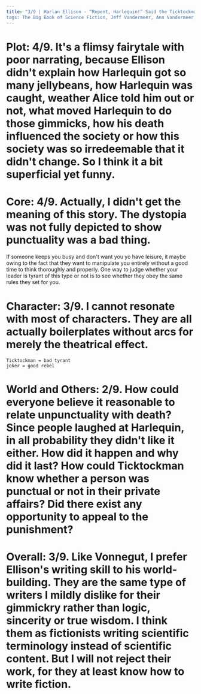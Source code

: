```yaml
---
title: "3/9 | Harlan Ellison - “Repent, Harlequin!” Said the Ticktockman
tags: The Big Book of Science Fiction, Jeff Vandermeer, Ann Vandermeer, short story, novelette, science fiction, 1934-2018, 1965
---
```


# Plot: 4/9. It's a flimsy fairytale with  poor narrating, because Ellison didn't explain how Harlequin got so many jellybeans, how Harlequin was caught, weather Alice told him out or not, what moved Harlequin to do those gimmicks, how his death influenced the society or how this society was so irredeemable that it didn't change. So I think it a bit superficial yet funny.



# Core: 4/9. Actually, I didn't get the meaning of this story. The dystopia was not fully depicted to show punctuality was a bad thing.
If someone keeps you busy and don't want you yo have leisure, it maybe owing to the fact that they want to manipulate you entirely without a good time to think thoroughly and properly.
One way to judge whether your leader is tyrant of this type or not is to see whether they obey the same rules they set for you.



# Character: 3/9. I cannot resonate with most of characters. They are all actually boilerplates without arcs for merely the theatrical effect.
```
Ticktockman = bad tyrant
joker = good rebel
```

# World and Others: 2/9. How could everyone believe it reasonable to relate unpunctuality with death? Since people laughed at Harlequin, in all probability they didn't like it either. How did it happen and why did it last? How could Ticktockman know whether a person was punctual or not in their private affairs? Did there exist any opportunity to appeal to the punishment?

# Overall: 3/9. Like Vonnegut, I prefer Ellison's writing skill to his world-building. They are the same type of writers I mildly dislike for their gimmickry rather than logic, sincerity or true wisdom. I think them as fictionists writing scientific terminology instead of scientific content. But I will not reject their work, for they at least know how to write fiction.

